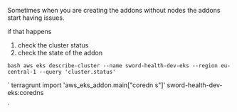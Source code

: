 Sometimes when you are creating the addons without nodes the addons start having issues.

if that happens 
1. check the cluster status
2. check the state of the addon

`bash
  aws eks describe-cluster --name
  sword-health-dev-eks --region
  eu-central-1 --query 'cluster.status'
`

`
terragrunt import 'aws_eks_addon.main["coredn
s"]' sword-health-dev-eks:coredns

`
